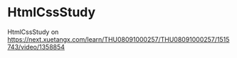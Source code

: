 # HtmlCssStudy
HtmlCssStudy on https://next.xuetangx.com/learn/THU08091000257/THU08091000257/1515743/video/1358854
